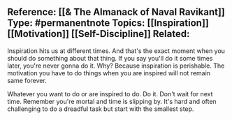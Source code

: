 
**Reference:** [[& The Almanack of Naval Ravikant]]
**Type:** #permanentnote 
**Topics:** [[Inspiration]] [[Motivation]] [[Self-Discipline]]
**Related:**
----
Inspiration hits us at different times. And that's the exact moment when you should do something about that thing. If you say you'll do it some times later, you're never gonna do it. Why? Because inspiration is perishable. The motivation you have to do things when you are inspired will not remain same forever. 

Whatever you want to do or are inspired to do. Do it. Don't wait for next time. Remember you're mortal and time is slipping by. It's hard and often challenging to do a dreadful task but start with the smallest step.
